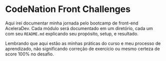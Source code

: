 # CodeNation Front Challenges

Aqui irei documentar minha jornada pelo bootcamp de front-end AceleraDev. Cada módulo será documentado em um diretório, 
cada um com seu `README.md` explicando seu propósito, setup, e resultado.

Lembrando que aqui estão as minhas práticas do curso e meu processo de aprendizado, não significando correção de exercício 
ou mesmo certeza de score 100% no desafio.
